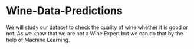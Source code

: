 # Wine-Data-Predictions
We will study our dataset to check the quality of wine whether it is good or not. As we know that we are not a Wine Expert but we can do that by the help of Machine Learning.
